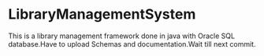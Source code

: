 # LibraryManagementSystem
This is a library management framework done in java with Oracle SQL database.Have to upload Schemas and documentation.Wait till next commit.

